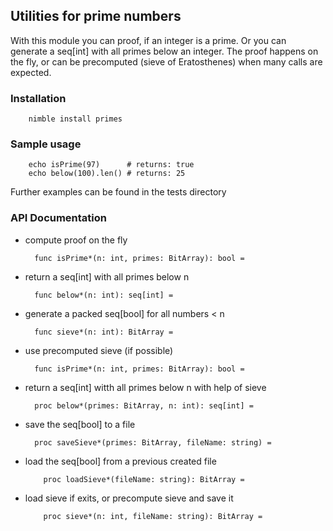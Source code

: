 ## Utilities for prime numbers

With this module you can proof, if an integer is a prime. 
Or you can generate a seq[int] with all primes below an integer.
The proof happens on the fly, or can be precomputed (sieve of Eratosthenes) when many calls are expected.

### Installation


        nimble install primes


### Sample usage


        echo isPrime(97)      # returns: true
        echo below(100).len() # returns: 25

Further examples can be found in the tests directory

### API Documentation
+ compute proof on the fly

        func isPrime*(n: int, primes: BitArray): bool =

+ return a seq[int] with all primes below n

        func below*(n: int): seq[int] =

+ generate a packed seq[bool] for all numbers < n

        func sieve*(n: int): BitArray =

+ use precomputed sieve (if possible)

        func isPrime*(n: int, primes: BitArray): bool =

+ return a seq[int] witth all primes below n with help of sieve   

        proc below*(primes: BitArray, n: int): seq[int] =

+ save the seq[bool] to a file

        proc saveSieve*(primes: BitArray, fileName: string) =

+ load the seq[bool] from a previous created file

          proc loadSieve*(fileName: string): BitArray =

+ load sieve if exits, or precompute sieve and save it
          
          proc sieve*(n: int, fileName: string): BitArray =
